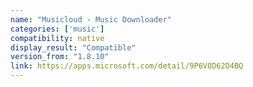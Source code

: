 ```yaml
---
name: "Musicloud - Music Downloader"
categories: ['music']
compatibility: native
display_result: "Compatible"
version_from: "1.8.10"
link: https://apps.microsoft.com/detail/9P6V0D62D4BQ
---
```


